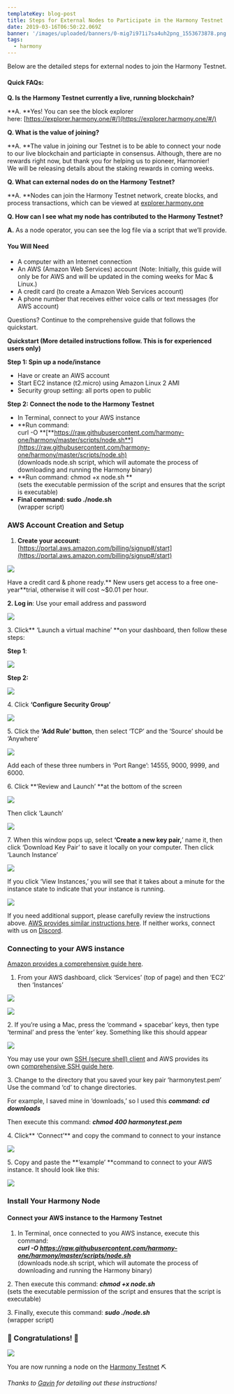 ```yaml
---
templateKey: blog-post
title: Steps for External Nodes to Participate in the Harmony Testnet
date: 2019-03-16T06:50:22.069Z
banner: '/images/uploaded/banners/0-mig7i971i7sa4uh2png_1553673878.png'
tags:
  - harmony
---
```

Below are the detailed steps for external nodes to join the Harmony Testnet.

#### **Quick FAQs:**

**Q. Is the Harmony Testnet currently a live, running blockchain?**

**A. **Yes! You can see the block explorer here: [https://explorer.harmony.one/#/](https://explorer.harmony.one/#/)

**Q. What is the value of joining?**

**A. **The value in joining our Testnet is to be able to connect your node to our live blockchain and particiapte in consensus. Although, there are no rewards right now, but thank you for helping us to pioneer, Harmonier!   
We will be releasing details about the staking rewards in coming weeks.

**Q. What can external nodes do on the Harmony Testnet?**

**A. **Nodes can join the Harmony Testnet network, create blocks, and process transactions, which can be viewed at [explorer.harmony.one](http://explorer.harmony.one/)

**Q. How can I see what my node has contributed to the Harmony Testnet?**

**A.** As a node operator, you can see the log file via a script that we’ll provide.

#### **You Will Need**

*   A computer with an Internet connection
*   An AWS (Amazon Web Services) account (Note: Initially, this guide will only be for AWS and will be updated in the coming weeks for Mac & Linux.)
*   A credit card (to create a Amazon Web Services account)
*   A phone number that receives either voice calls or text messages (for AWS account)

Questions? Continue to the comprehensive guide that follows the quickstart.

**Quickstart (More detailed instructions follow. This is for experienced users only)**

**Step 1: Spin up a node/instance**

*   Have or create an AWS account
*   Start EC2 instance (t2.micro) using Amazon Linux 2 AMI
*   Security group setting: all ports open to public

**Step 2: Connect the node to the Harmony Testnet**

*   In Terminal, connect to your AWS instance
*   **Run command:  
    curl -O **[**https://raw.githubusercontent.com/harmony-one/harmony/master/scripts/node.sh**](https://raw.githubusercontent.com/harmony-one/harmony/master/scripts/node.sh)  
    (downloads node.sh script, which will automate the process of downloading and running the Harmony binary)
*   **Run command: chmod +x node.sh **  
    (sets the executable permission of the script and ensures that the script is executable)
*   **Final command: sudo ./node.sh**   
    (wrapper script)

### AWS Account Creation and Setup

1.  **Create your account**:  
    [https://portal.aws.amazon.com/billing/signup#/start](https://portal.aws.amazon.com/billing/signup#/start)

![](/images/uploaded/0-op-1ejsup6swoua5png_1553673197.png)

Have a credit card & phone ready.** New users get access to a free one-year**trial, otherwise it will cost ~$0.01 per hour.

**2\. Log in**: Use your email address and password

![](/images/uploaded/0-arqvpyu6wdhffg0upng_1553673256.png)

3\. Click** ‘Launch a virtual machine’ **on your dashboard, then follow these steps:

**Step 1**:

![](/images/uploaded/0-pgkztct140igvjeypng_1553673313.png)

**Step 2:**  

![](/images/uploaded/0-tjnsbac4hjfbxov-png_1553673353.png)

4\. Click **‘Configure Security Group’**

![](/images/uploaded/0-ekuoxwxpcvuqfgqxpng_1553673403.png)

5\. Click the **‘Add Rule’ button**, then select ‘TCP’ and the ‘Source’ should be ‘Anywhere’  

![](/images/uploaded/0-coymhoub7nvldbk6png_1553673447.png)

Add each of these three numbers in ‘Port Range’: 14555, 9000, 9999, and 6000.

6\. Click **‘Review and Launch’ **at the bottom of the screen

![](/images/uploaded/0-ivna49dw7c9b8k1rpng_1553673492.png)

Then click ‘Launch’  

![](/images/uploaded/0-fgq0jxdpx4ngqxh2png_1553673548.png)

7\. When this window pops up, select **‘Create a new key pair,**’ name it, then click ‘Download Key Pair’ to save it locally on your computer. Then click ‘Launch Instance’  

![](/images/uploaded/0-fmopcmnkj3novjiypng_1553673599.png)

If you click ‘View Instances,’ you will see that it takes about a minute for the instance state to indicate that your instance is running.  

![](/images/uploaded/0-3vykhw7ir8ucverwpng_1553673646.png)

If you need additional support, please carefully review the instructions above. [AWS provides similar instructions here](https://docs.aws.amazon.com/quickstarts/latest/vmlaunch/step-1-launch-instance.html). If neither works, connect with us on [Discord](https://harmony.one/discord).

### Connecting to your AWS instance

[Amazon provides a comprehensive guide here](https://docs.aws.amazon.com/AWSEC2/latest/UserGuide/AccessingInstancesLinux.html).

1.  From your AWS dashboard, click ‘Services’ (top of page) and then ‘EC2’ then ‘Instances’

![](/images/uploaded/0-pgspdhvs6zosmflpng_1553673708.png)

![](/images/uploaded/0-ghudulvvw8ocpwjpng_1553673700.png)

2\. If you’re using a Mac, press the ‘command + spacebar’ keys, then type ‘terminal’ and press the ‘enter’ key. Something like this should appear  

![](/images/uploaded/0-qv8rivdyhi0clntspng_1553673753.png)

You may use your own [SSH (secure shell) client](https://www.ssh.com/ssh/download/) and AWS provides its own [comprehensive SSH guide here](https://docs.aws.amazon.com/AWSEC2/latest/UserGuide/AccessingInstancesLinux.html).

3\. Change to the directory that you saved your key pair ‘harmonytest.pem’  
Use the command ‘cd’ to change directories.

For example, I saved mine in ‘downloads,’ so I used this **_command: cd downloads_**

Then execute this command: **_chmod 400 harmonytest.pem_**

4\. Click** ‘Connect’** and copy the command to connect to your instance

![](/images/uploaded/0-xxsyhhecsnhv8xanpng_1553673801.png)

5\. Copy and paste the **‘example’ **command to connect to your AWS instance. It should look like this:  

![](/images/uploaded/0-xgwma0p5dpnrkexspng_1553673859.png)

### Install Your Harmony Node

#### Connect your AWS instance to the Harmony Testnet

1.  In Terminal, once connected to you AWS instance, execute this command:  
    **_curl -O https://raw.githubusercontent.com/harmony-one/harmony/master/scripts/node.sh_**  
    (downloads node.sh script, which will automate the process of downloading and running the Harmony binary)

2\. Then execute this command: **_chmod +x node.sh_**  
(sets the executable permission of the script and ensures that the script is executable)

3\. Finally, execute this command: **_sudo ./node.sh_**  
(wrapper script)

### 🎉 Congratulations! 🎉

![](/images/uploaded/0-mig7i971i7sa4uh2png_1553678631.png)

You are now running a node on the [Harmony Testnet](https://explorer.harmony.one/#/) ⛏️

_Thanks to _[_Gavin_](https://medium.com/@gaving)_ for detailing out these instructions!_
